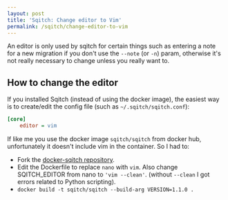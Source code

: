 ```yaml
---
layout: post
title: 'Sqitch: Change editor to Vim'
permalink: /sqitch/change-editor-to-vim
---
```

An editor is only used by sqitch for certain things such as entering a note for
a new migration if you don't use the `--note` (or `-n`) param, otherwise it's
not really necessary to change unless you really want to.

## How to change the editor

If you installed Sqitch (instead of using the docker image), the easiest way is
to create/edit the config file (such as `~/.sqitch/sqitch.conf`):
```ini
[core]
    editor = vim
```

If like me you use the docker image `sqitch/sqitch` from docker hub,
unfortunately it doesn't include vim in the container. So I had to:

- Fork the [docker-sqitch repository](https://github.com/sqitchers/docker-sqitch).
- Edit the Dockerfile to replace `nano` with `vim`. Also change SQITCH_EDITOR
  from nano to `'vim --clean'`. (without `--clean` I got errors related to
  Python scripting).
- `docker build -t sqitch/sqitch --build-arg VERSION=1.1.0 .`
